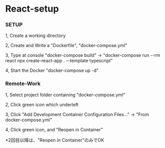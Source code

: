 # React-setup

### SETUP

1, Create a working directory

2, Create and Write a "Dockerfile", "docker-compose.yml"

3, Type at console "docker-compose build" → "docker-compose run --rm react npx create-react-app . --template typescript"

4, Start the Docker "docker-compose up -d"

### Remote-Work

1, Select project folder containing "docker-compose.yml"

2, Click green icon which underleft

3, Click "Add Development Container Configuration Files…" → "From docker-compose.yml"

4, Click green icon, and "Reopen in Container"

*2回目以降は、"Reopen in Container"のみでOK
